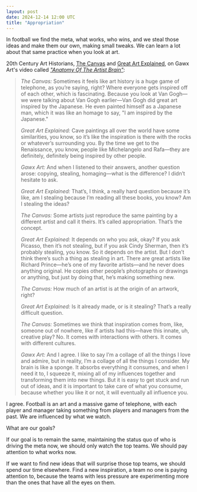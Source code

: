 ```yaml
---
layout: post
date: 2024-12-14 12:00 UTC
title: "Appropriation"
---
```


In football we find the meta, what works, who wins, and we steal those ideas and make them our own, making small tweaks. We can learn a lot about that same practice when you look at art.

<!---more--->

20th Century Art Historians, [The Canvas](https://youtube.com/@thecanvasarthistory?si=tvB0OKjsZ6iqAeVm) and [Great Art Explained](https://youtube.com/@greatartexplained?si=YHfJD79uAN04-78M), on Gawx Art's video called *["Anatomy Of The Artist Brain"](https://youtu.be/N08LnQ77hGs?si=_cktKmn5L5aThyAz)*:

> *The Canvas:* Sometimes it feels like art history is a huge game of telephone, as you’re saying, right? Where everyone gets inspired off of each other, which is fascinating. Because you look at Van Gogh—we were talking about Van Gogh earlier—Van Gogh did great art inspired by the Japanese. He even painted himself as a Japanese man, which it was like an homage to say, "I am inspired by the Japanese."
>
> *Great Art Explained:* Cave paintings all over the world have some similarities, you know, so it’s like the inspiration is there with the rocks or whatever’s surrounding you. By the time we get to the Renaissance, you know, people like Michelangelo and Rafa—they are definitely, definitely being inspired by other people.
> 
> *Gawx Art:* And when I listened to their answers, another question arose: copying, stealing, homaging—what is the difference? I didn’t hesitate to ask.
>
> *Great Art Explained:* That’s, I think, a really hard question because it’s like, am I stealing because I’m reading all these books, you know? Am I stealing the ideas?
>
> *The Canvas:* Some artists just reproduce the same painting by a different artist and call it theirs. It’s called appropriation. That’s the concept.
>
> *Great Art Explained:* It depends on who you ask, okay? If you ask Picasso, then it’s not stealing, but if you ask Cindy Sherman, then it’s probably stealing, you know. So it depends on the artist. But I don’t think there’s such a thing as stealing in art. There are great artists like Richard Prince—he’s one of my favorite artists—and he never does anything original. He copies other people’s photographs or drawings or anything, but just by doing that, he’s making something new.
>
> *The Canvas:* How much of an artist is at the origin of an artwork, right?
>
> *Great Art Explained:* Is it already made, or is it stealing? That’s a really difficult question.
>
> *The Canvas:* Sometimes we think that inspiration comes from, like, someone out of nowhere, like if artists had this—have this innate, uh, creative play? No. It comes with interactions with others. It comes with different cultures.
>
> *Gawx Art:* And I agree. I like to say I’m a collage of all the things I love and admire, but in reality, I’m a collage of all the things I consider. My brain is like a sponge. It absorbs everything it consumes, and when I need it to, I squeeze it, mixing all of my influences together and transforming them into new things. But it is easy to get stuck and run out of ideas, and it is important to take care of what you consume, because whether you like it or not, it will eventually all influence you.

I agree. Football is an art and a massive game of telephone, with each player and manager taking something from players and managers from the past. We are influenced by what we watch.

What are our goals?

If our goal is to remain the same, maintaining the status quo of who is driving the meta now, we should only watch the top teams. We should pay attention to what works now.

If we want to find new ideas that will surprise those top teams, we should spend our time elsewhere. Find a new inspiration, a team no one is paying attention to, because the teams with less pressure are experimenting more than the ones that have all the eyes on them.
